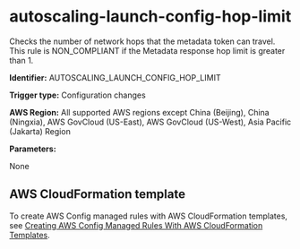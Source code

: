 # autoscaling\-launch\-config\-hop\-limit<a name="autoscaling-launch-config-hop-limit"></a>

Checks the number of network hops that the metadata token can travel\. This rule is NON\_COMPLIANT if the Metadata response hop limit is greater than 1\. 

**Identifier:** AUTOSCALING\_LAUNCH\_CONFIG\_HOP\_LIMIT

**Trigger type:** Configuration changes

**AWS Region:** All supported AWS regions except China \(Beijing\), China \(Ningxia\), AWS GovCloud \(US\-East\), AWS GovCloud \(US\-West\), Asia Pacific \(Jakarta\) Region

**Parameters:**

None  

## AWS CloudFormation template<a name="w85aac12c32c17b9c43c15"></a>

To create AWS Config managed rules with AWS CloudFormation templates, see [Creating AWS Config Managed Rules With AWS CloudFormation Templates](aws-config-managed-rules-cloudformation-templates.md)\.